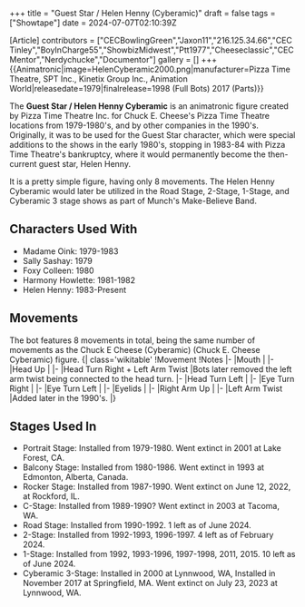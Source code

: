 +++
title = "Guest Star / Helen Henny (Cyberamic)"
draft = false
tags = ["Showtape"]
date = 2024-07-07T02:10:39Z

[Article]
contributors = ["CECBowlingGreen","Jaxon11","216.125.34.66","CEC Tinley","BoyInCharge55","ShowbizMidwest","Ptt1977","Cheeseclassic","CECMentor","Nerdychucke","Documentor"]
gallery = []
+++
{{Animatronic|image=HelenCyberamic2000.png|manufacturer=Pizza Time Theatre, SPT Inc., Kinetix Group Inc., Animation World|releasedate=1979|finalrelease=1998 (Full Bots) 2017 (Parts)}}

The **Guest Star / Helen Henny Cyberamic** is an animatronic figure created by Pizza Time Theatre Inc. for Chuck E. Cheese's Pizza Time Theatre locations from 1979-1980's, and by other companies in the 1990's. Originally, it was to be used for the Guest Star character, which were special additions to the shows in the early 1980's, stopping in 1983-84 with Pizza Time Theatre's bankruptcy, where it would permanently become the then-current guest star, Helen Henny.

It is a pretty simple figure, having only 8 movements. The Helen Henny Cyberamic would later be utilized in the Road Stage, 2-Stage, 1-Stage, and Cyberamic 3 stage shows as part of Munch's Make-Believe Band. 

## Characters Used With ##

* Madame Oink: 1979-1983
* Sally Sashay: 1979
* Foxy Colleen: 1980
* Harmony Howlette: 1981-1982
* Helen Henny: 1983-Present

## Movements ##
The bot features 8 movements in total, being the same number of movements as the Chuck E Cheese (Cyberamic) (Chuck E. Cheese Cyberamic) figure.
{| class='wikitable'
!Movement
!Notes
|-
|Mouth
|
|-
|Head Up
|
|-
|Head Turn Right + Left Arm Twist
|Bots later removed the left arm twist being connected to the head turn.
|-
|Head Turn Left
|
|-
|Eye Turn Right
|
|-
|Eye Turn Left
|
|-
|Eyelids
|
|-
|Right Arm Up
|
|-
|Left Arm Twist
|Added later in the 1990's.
|}

## Stages Used In ##

* Portrait Stage: Installed from 1979-1980. Went extinct in 2001 at Lake Forest, CA.
* Balcony Stage: Installed from 1980-1986. Went extinct in 1993 at Edmonton, Alberta, Canada.
* Rocker Stage: Installed from 1987-1990. Went extinct on June 12, 2022, at Rockford, IL.
* C-Stage: Installed from 1989-1990? Went extinct in 2003 at Tacoma, WA.
* Road Stage: Installed from 1990-1992. 1 left as of June 2024.
* 2-Stage: Installed from 1992-1993, 1996-1997. 4 left as of February 2024.
* 1-Stage: Installed from 1992, 1993-1996, 1997-1998, 2011, 2015. 10 left as of June 2024.
* Cyberamic 3-Stage: Installed in 2000 at Lynnwood, WA, Installed in November 2017 at Springfield, MA. Went extinct on July 23, 2023 at Lynnwood, WA.